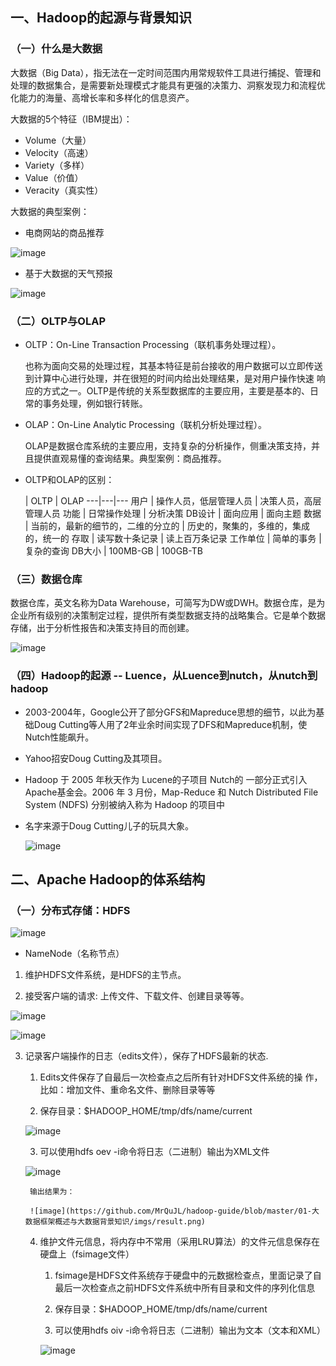 ## 一、Hadoop的起源与背景知识

### （一）什么是大数据

大数据（Big Data），指无法在一定时间范围内用常规软件工具进行捕捉、管理和处理的数据集合，是需要新处理模式才能具有更强的决策力、洞察发现力和流程优化能力的海量、高增长率和多样化的信息资产。

大数据的5个特征（IBM提出）：

* Volume（大量）
* Velocity（高速）
* Variety（多样）
* Value（价值）
* Veracity（真实性）

大数据的典型案例：

* 电商网站的商品推荐

![image](https://github.com/MrQuJL/hadoop-guide/blob/master/01-大数据框架概述与大数据背景知识/imgs/product.png)

* 基于大数据的天气预报

![image](https://github.com/MrQuJL/hadoop-guide/blob/master/01-大数据框架概述与大数据背景知识/imgs/weather.png)

### （二）OLTP与OLAP

* OLTP：On-Line Transaction Processing（联机事务处理过程）。

	也称为面向交易的处理过程，其基本特征是前台接收的用户数据可以立即传送到计算中心进行处理，并在很短的时间内给出处理结果，是对用户操作快速	响应的方式之一。OLTP是传统的关系型数据库的主要应用，主要是基本的、日常的事务处理，例如银行转账。

* OLAP：On-Line Analytic Processing（联机分析处理过程）。

	OLAP是数据仓库系统的主要应用，支持复杂的分析操作，侧重决策支持，并且提供直观易懂的查询结果。典型案例：商品推荐。


* OLTP和OLAP的区别：

  | OLTP | OLAP
---|---|---
用户 | 操作人员，低层管理人员 | 决策人员，高层管理人员
功能 | 日常操作处理 | 分析决策
DB设计 | 面向应用 | 面向主题
数据 | 当前的，最新的细节的，二维的分立的 | 历史的，聚集的，多维的，集成的，统一的
存取 | 读写数十条记录 | 读上百万条记录
工作单位 | 简单的事务 | 复杂的查询
DB大小 | 100MB-GB | 100GB-TB

### （三）数据仓库

数据仓库，英文名称为Data Warehouse，可简写为DW或DWH。数据仓库，是为企业所有级别的决策制定过程，提供所有类型数据支持的战略集合。它是单个数据存储，出于分析性报告和决策支持目的而创建。

![image](https://github.com/MrQuJL/hadoop-guide/blob/master/01-大数据框架概述与大数据背景知识/imgs/datawarehouse.png)

### （四）Hadoop的起源 -- Luence，从Luence到nutch，从nutch到hadoop

* 2003-2004年，Google公开了部分GFS和Mapreduce思想的细节，以此为基础Doug Cutting等人用了2年业余时间实现了DFS和Mapreduce机制，使Nutch性能飙升。

* Yahoo招安Doug Cutting及其项目。

* Hadoop 于 2005 年秋天作为 Lucene的子项目 Nutch的 一部分正式引入Apache基金会。2006 年 3 月份，Map-Reduce 和 Nutch Distributed File System (NDFS) 分别被纳入称为 Hadoop 的项目中

* 名字来源于Doug Cutting儿子的玩具大象。

	![image](https://github.com/MrQuJL/hadoop-guide/blob/master/01-大数据框架概述与大数据背景知识/imgs/pic.png)

## 二、Apache Hadoop的体系结构

### （一）分布式存储：HDFS

![image](https://github.com/MrQuJL/hadoop-guide/blob/master/01-大数据框架概述与大数据背景知识/imgs/dis.png)

* NameNode（名称节点）

1. 维护HDFS文件系统，是HDFS的主节点。

2. 接受客户端的请求: 上传文件、下载文件、创建目录等等。

![image](https://github.com/MrQuJL/hadoop-guide/blob/master/01-大数据框架概述与大数据背景知识/imgs/upload.png)

![image](https://github.com/MrQuJL/hadoop-guide/blob/master/01-大数据框架概述与大数据背景知识/imgs/download.png)

3. 记录客户端操作的日志（edits文件），保存了HDFS最新的状态.

	1. Edits文件保存了自最后一次检查点之后所有针对HDFS文件系统的操		作，比如：增加文件、重命名文件、删除目录等等

	2. 保存目录：$HADOOP_HOME/tmp/dfs/name/current

	![image](https://github.com/MrQuJL/hadoop-guide/blob/master/01-大数据框架概述与大数据背景知识/imgs/edits.png)

	3. 可以使用hdfs oev -i命令将日志（二进制）输出为XML文件

	![image](https://github.com/MrQuJL/hadoop-guide/blob/master/01-大数据框架概述与大数据背景知识/imgs/oev.png)

		输出结果为：
	
		![image](https://github.com/MrQuJL/hadoop-guide/blob/master/01-大数据框架概述与大数据背景知识/imgs/result.png)

	4. 维护文件元信息，将内存中不常用（采用LRU算法）的文件元信息保存在硬盘上（fsimage文件）

		1. fsimage是HDFS文件系统存于硬盘中的元数据检查点，里面记录了自		最后一次检查点之前HDFS文件系统中所有目录和文件的序列化信息

		2. 保存目录：$HADOOP_HOME/tmp/dfs/name/current

		3. 可以使用hdfs oiv -i命令将日志（二进制）输出为文本（文本和XML）
		
		![image](https://github.com/MrQuJL/hadoop-guide/blob/master/01-大数据框架概述与大数据背景知识/imgs/oiv.png)